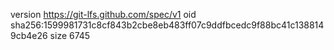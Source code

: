 version https://git-lfs.github.com/spec/v1
oid sha256:1599981731c8cf843b2cbe8eb483ff07c9ddfbcedc9f88bc41c1388149cb4e26
size 6745
